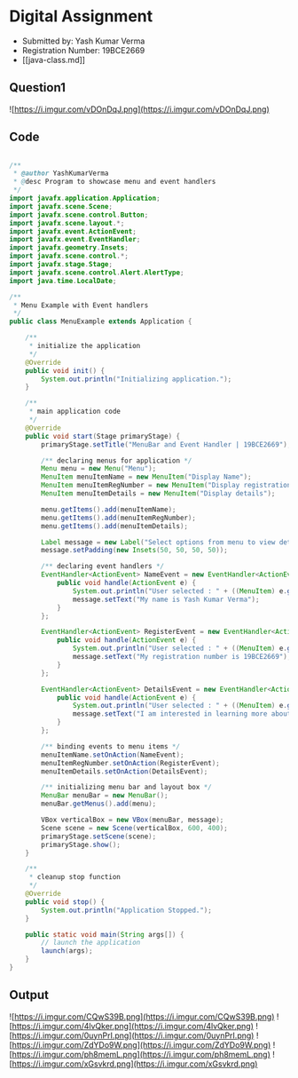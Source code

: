 # Digital Assignment
- Submitted by: Yash Kumar Verma
- Registration Number: 19BCE2669
- [[java-class.md]]

## Question1
![https://i.imgur.com/vDOnDqJ.png](https://i.imgur.com/vDOnDqJ.png)

## Code
```JAVA

/**
 * @author YashKumarVerma
 * @desc Program to showcase menu and event handlers 
 */
import javafx.application.Application;
import javafx.scene.Scene;
import javafx.scene.control.Button;
import javafx.scene.layout.*;
import javafx.event.ActionEvent;
import javafx.event.EventHandler;
import javafx.geometry.Insets;
import javafx.scene.control.*;
import javafx.stage.Stage;
import javafx.scene.control.Alert.AlertType;
import java.time.LocalDate;

/**
 * Menu Example with Event handlers
 */
public class MenuExample extends Application {

    /**
     * initialize the application
     */
    @Override
    public void init() {
        System.out.println("Initializing application.");
    }

    /**
     * main application code
     */
    @Override
    public void start(Stage primaryStage) {
        primaryStage.setTitle("MenuBar and Event Handler | 19BCE2669");

        /** declaring menus for application */
        Menu menu = new Menu("Menu");
        MenuItem menuItemName = new MenuItem("Display Name");
        MenuItem menuItemRegNumber = new MenuItem("Display registration number");
        MenuItem menuItemDetails = new MenuItem("Display details");

        menu.getItems().add(menuItemName);
        menu.getItems().add(menuItemRegNumber);
        menu.getItems().add(menuItemDetails);

        Label message = new Label("Select options from menu to view details");
        message.setPadding(new Insets(50, 50, 50, 50));

        /** declaring event handlers */
        EventHandler<ActionEvent> NameEvent = new EventHandler<ActionEvent>() {
            public void handle(ActionEvent e) {
                System.out.println("User selected : " + ((MenuItem) e.getSource()).getText());
                message.setText("My name is Yash Kumar Verma");
            }
        };

        EventHandler<ActionEvent> RegisterEvent = new EventHandler<ActionEvent>() {
            public void handle(ActionEvent e) {
                System.out.println("User selected : " + ((MenuItem) e.getSource()).getText());
                message.setText("My registration number is 19BCE2669");
            }
        };

        EventHandler<ActionEvent> DetailsEvent = new EventHandler<ActionEvent>() {
            public void handle(ActionEvent e) {
                System.out.println("User selected : " + ((MenuItem) e.getSource()).getText());
                message.setText("I am interested in learning more about javafx and event handlers.");
            }
        };

        /** binding events to menu items */
        menuItemName.setOnAction(NameEvent);
        menuItemRegNumber.setOnAction(RegisterEvent);
        menuItemDetails.setOnAction(DetailsEvent);

        /** initializing menu bar and layout box */
        MenuBar menuBar = new MenuBar();
        menuBar.getMenus().add(menu);

        VBox verticalBox = new VBox(menuBar, message);
        Scene scene = new Scene(verticalBox, 600, 400);
        primaryStage.setScene(scene);
        primaryStage.show();
    }

    /**
     * cleanup stop function
     */
    @Override
    public void stop() {
        System.out.println("Application Stopped.");
    }

    public static void main(String args[]) {
        // launch the application
        launch(args);
    }
}
```


## Output
![https://i.imgur.com/CQwS39B.png](https://i.imgur.com/CQwS39B.png)
![https://i.imgur.com/4lvQker.png](https://i.imgur.com/4lvQker.png)
![https://i.imgur.com/0uynPrI.png](https://i.imgur.com/0uynPrI.png)
![https://i.imgur.com/ZdYDo9W.png](https://i.imgur.com/ZdYDo9W.png)
![https://i.imgur.com/ph8memL.png](https://i.imgur.com/ph8memL.png)
![https://i.imgur.com/xGsvkrd.png](https://i.imgur.com/xGsvkrd.png)